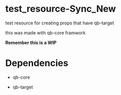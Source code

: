 # test_resource-Sync_New

test resource for creating props that have qb-target

this was made with qb-core framwork 


**Remember this is a WIP**

# Dependencies

- qb-core

- qb-target
